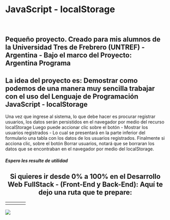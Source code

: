 <h1>JavaScript - localStorage</h1>
<br>
<h2>Pequeño proyecto. Creado para mis alumnos de la <strong> Universidad Tres de Frebrero (UNTREF) - Argentina - Bajo el marco del Proyecto: Argentina Programa</strong></h2>

<h2>La idea del proyecto es: Demostrar como podemos de una manera muy sencilla trabajar con el uso del Lenguaje de Programación JavaScript - localStorage
</h2>

<p>
Una vez que ingrese al sistema, lo que debe hacer es procurar registrar usuarios, los datos serán persistidos en el navegador por medio del recurso localStorage
Luego puede accionar clic sobre el botón - Mostrar los usuarios registrados - Lo cual se presentará en la parte inferior del formulario una tabla con los datos de 
los usuarios registrados.
Finalmente si acciona clic, sobre el botón Borrar usuarios, notará que se borraran los datos que se encontraban en el navegador por medio del localStorage. </p>

<h5>Espero les resulte de utilidad</h5>

<h2 style="text-align:center">Si quieres ir desde 0% a 100% en el <strong>Desarrollo Web FullStack</strong> - (Front-End y Back-End): Aquí te dejo una ruta que te prepare:</h2>
<table>
  <tr>
    <td>
      <a href="https://cedavilu.com/curso-desarrollo-web-detalle.html" <img src="https://cedavilu.com/assets/img/cursos/cursos-1.png" > </a>      
    </td>
    <td>
       <a href="https://cedavilu.com/curso-javascript-detalle.html"<img style="width:25" src="https://cedavilu.com/assets/img/cursos/cursos-2.png" ></a>      
    </td>
    <td>
      <a href= "https://cedavilu.com/curso-javascript-avanzado-detalle.html"<img style="width:25" src="https://cedavilu.com/assets/img/cursos/cursos-3.png" ></a>
    </td>
    <td>
    <a href="https://cedavilu.com/curso-nodejs-detalle.html" <img style="width:25" src="https://cedavilu.com/assets/img/cursos/cursos-4.png" ></a>
    </td>
  </tr>
</table>

<table>
  <tr>  
   <a href= "https://cedavilu.com/" <td><img src="https://adanielf.files.wordpress.com/2020/04/frase-daniel-fuentes.jpg"></td></a>
  </tr>
</table>




